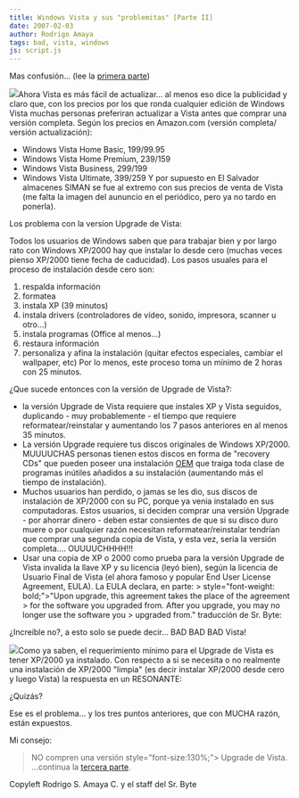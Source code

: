 ```yaml
---
title: Windows Vista y sus "problemitas" [Parte II]
date: 2007-02-03
author: Rodrigo Amaya
tags: bad, vista, windows
js: script.js
---
```


Mas confusión...
      (lee la [primera parte](http://rodrigoamaya.blogspot.com/2007/02/windows-vista-y-sus-problemitas-parte-i.html))

[![](http://bp2.blogger.com/_ayvorITawE4/RcaRLzD_iDI/AAAAAAAAADY/DGbt5RDzbwU/s400/quick_vista.gif)](http://bp2.blogger.com/_ayvorITawE4/RcaRLzD_iDI/AAAAAAAAADY/DGbt5RDzbwU/s1600-h/quick_vista.gif)Ahora Vista es más
      fácil de actualizar... al menos eso dice la publicidad y claro que, con los precios por los
      que ronda cualquier edición de Windows Vista muchas personas preferiran actualizar a Vista
      antes que comprar una versión completa.
Según los precios en Amazon.com (versión
      completa/ versión actualización):

- Windows Vista Home Basic, $199/$99.95
- Windows Vista Home Premium, $239/$159
- Windows Vista Business, $299/$199
- Windows Vista Ultimate, $399/$259
Y por supuesto en El Salvador
      almacenes SIMAN
      se fue al extremo con sus precios de venta de Vista (me falta la imagen del aununcio en el periódico, pero ya no tardo en
      ponerla).

Los problema con la version Upgrade de Vista:

Todos los usuarios de Windows saben que para trabajar bien y
      por largo rato con Windows XP/2000 hay que instalar lo desde cero (muchas veces pienso XP/2000
      tiene fecha de caducidad).
Los pasos usuales para el proceso de instalación desde
      cero son:

1. respalda información
2. formatea
3. instala XP (39 minutos)
4. instala drivers (controladores de vídeo, sonido, impresora, scanner u otro...)
5. instala programas (Office al menos...)
6. restaura información
7. personaliza y afina la instalación (quitar efectos especiales, cambiar el wallpaper, etc)
Por lo menos, este proceso toma un mínimo de 2 horas con 25 minutos.

¿Que sucede entonces con la versión de Upgrade
      de Vista?:

- la versión Upgrade de Vista requiere que instales XP y Vista seguidos, duplicando - muy probablemente - el tiempo que requiere reformatear/reinstalar y aumentando los 7 pasos anteriores en al menos 35 minutos.
- La versión Upgrade requiere tus discos originales de Windows XP/2000. MUUUUCHAS personas tienen estos discos en forma de "recovery CDs" que pueden poseer una instalación [OEM](http://es.wikipedia.org/wiki/OEM) que traiga toda clase de programas inútiles añadidos a su instalación (aumentando más el tiempo de instalación).
- Muchos usuarios han perdido, o jamas se les dio, sus discos de instalación de XP/2000 con su PC, porque ya venia instalado en sus computadoras. Estos usuarios, si deciden comprar una versión Upgrade - por ahorrar dinero - deben estar consientes de que si su disco duro muere o por cualquier razón necesitan reformatear/reinstalar tendrían que comprar una segunda copia de Vista, y esta vez, seria la versión completa.... OUUUUCHHHH!!!
- Usar una copia de XP o 2000 como prueba para la versión Upgrade de Vista invalida la llave XP y su licencia (leyó bien), según la licencia de Usuario Final de Vista (el ahora famoso y popular End User License Agreement, EULA). La EULA declara, en parte: >  style="font-weight: bold;">"Upon upgrade, this agreement takes the place of the agreement > for the software you upgraded from. After you upgrade, you may no longer use the software you > upgraded from." traducción de Sr. Byte:

¿Increíble no?, a esto solo se puede decir...
      BAD BAD BAD Vista!

[![](http://bp0.blogger.com/_ayvorITawE4/Rciy6jfQLdI/AAAAAAAAADw/8W1fyvJd6Wk/s400/BadVista.png)](http://bp0.blogger.com/_ayvorITawE4/Rciy6jfQLdI/AAAAAAAAADw/8W1fyvJd6Wk/s1600-h/BadVista.png)Como ya saben, el
      requerimiento mínimo para el Upgrade de Vista es tener XP/2000 ya instalado. Con respecto a si
      se necesita o no realmente una instalación de XP/2000 "limpia" (es decir instalar XP/2000
      desde cero y luego Vista) la respuesta en un RESONANTE:

¿Quizás?

Ese es el problema... y los tres puntos anteriores,
      que con MUCHA razón, están expuestos.

Mi consejo:

> NO compren una versión style="font-size:130%;"> Upgrade de
> Vista.
...continua la [tercera parte](http://rodrigoamaya.blogspot.com/2007/02/windows-vista-y-sus-problemitas-parte.html).

Copyleft Rodrigo S. Amaya C. y el staff del Sr.
      Byte